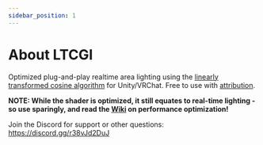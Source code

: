 ```yaml
---
sidebar_position: 1
---
```


# About LTCGI

Optimized plug-and-play realtime area lighting using the [linearly transformed cosine algorithm](#LTC) for Unity/VRChat. Free to use with [attribution](#Attribution).

**NOTE: While the shader is optimized, it still equates to real-time lighting - so use sparingly, and read the [Wiki](https://github.com/pimaker/ltcgi/wiki) on performance optimization!**

Join the Discord for support or other questions: https://discord.gg/r38vJd2DuJ
